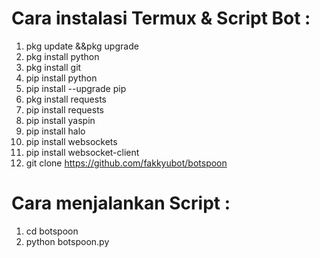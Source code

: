 # Cara instalasi Termux & Script Bot :
1. pkg update &&pkg upgrade
2. pkg install python
3. pkg install git
4. pip install python
5. pip install --upgrade pip
6. pkg install requests
7. pip install requests
8. pip install yaspin
9. pip install halo
10. pip install websockets
11. pip install websocket-client
12. git clone https://github.com/fakkyubot/botspoon

# Cara menjalankan Script :
1. cd botspoon
2. python botspoon.py
